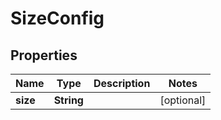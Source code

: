 

# SizeConfig


## Properties

Name | Type | Description | Notes
------------ | ------------- | ------------- | -------------
**size** | **String** |  |  [optional]



